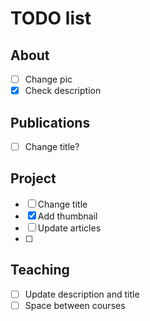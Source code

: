 # TODO list

## About

- [ ] Change pic
- [x] Check description

## Publications

- [ ] Change title?

## Project

- [ ] Change title
- [x] Add thumbnail
- [ ] Update articles
- [ ] 

## Teaching

- [ ] Update description and title
- [ ] Space between courses
